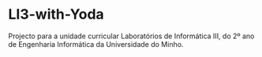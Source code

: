 # LI3-with-Yoda
Projecto para a unidade curricular Laboratórios de Informática III, do 2º ano de Engenharia Informática da Universidade do Minho.
